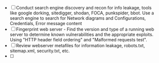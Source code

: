 - [ ] Conduct search engine discovery and recon for info leakage, tools like google dorking, sitedigger, shodan, FOCA, punkspider, bbot. Use a search engine to search for Network diagrams and Configurations, Credentials, Error message content
- [ ] Fingerprint web server - Find the version and type of a running web server to determine known vulnerabilities and the appropriate exploits. Using "HTTP header field ordering" and "Malformed requests test".
- [ ] Review webserver metafiles for information leakage, robots.txt, sitemap.xml, security.txt, etc.
- [ ] 